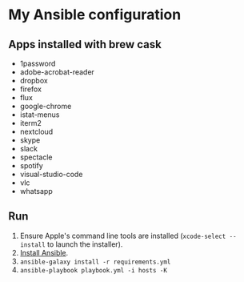 # My Ansible configuration

## Apps installed with brew cask
- 1password
- adobe-acrobat-reader
- dropbox
- firefox
- flux
- google-chrome
- istat-menus
- iterm2
- nextcloud
- skype
- slack
- spectacle
- spotify
- visual-studio-code
- vlc
- whatsapp

## Run

1. Ensure Apple's command line tools are installed (`xcode-select --install` to launch the installer).
2. [Install Ansible](http://docs.ansible.com/intro_installation.html).
3. `ansible-galaxy install -r requirements.yml`
4. `ansible-playbook playbook.yml -i hosts -K`
